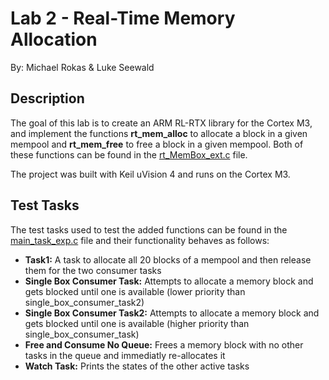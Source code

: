 # Lab 2 - Real-Time Memory Allocation
By: Michael Rokas & Luke Seewald

## Description
The goal of this lab is to create an ARM RL-RTX library for the Cortex M3, and implement the functions <b>rt_mem_alloc</b> to allocate a block in a given mempool
and <b>rt_mem_free</b> to free a block in a given mempool. Both of these functions can be found in the [rt_MemBox_ext.c](starter/RTX_CM3/SRC/CM/rt_MemBox_ext.c) file.

The project was built with Keil uVision 4 and runs on the Cortex M3.

## Test Tasks
The test tasks used to test the added functions can be found in the [main_task_exp.c](starter/RTX_App/src/main_task_exp.c) file and their functionality behaves as follows:

* <b>Task1:</b> A task to allocate all 20 blocks of a mempool and then release them for the two consumer tasks
* <b>Single Box Consumer Task:</b> Attempts to allocate a memory block and gets blocked until one is available (lower priority than single_box_consumer_task2)
* <b>Single Box Consumer Task2:</b> Attempts to allocate a memory block and gets blocked until one is available (higher priority than single_box_consumer_task)
* <b>Free and Consume No Queue:</b> Frees a memory block with no other tasks in the queue and immediatly re-allocates it
* <b>Watch Task:</b> Prints the states of the other active tasks
